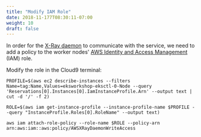 ```yaml
---
title: "Modify IAM Role"
date: 2018-11-177T08:30:11-07:00
weight: 10
draft: false
---
```


In order for the [X-Ray daemon](https://docs.aws.amazon.com/xray/latest/devguide/xray-daemon.html) to communicate with the service, we need to add a policy to the worker nodes' [AWS Identity and Access Management](https://aws.amazon.com/iam/) (IAM) role.

Modify the role in the Cloud9 terminal:

```
PROFILE=$(aws ec2 describe-instances --filters Name=tag:Name,Values=eksworkshop-eksctl-0-Node --query 'Reservations[0].Instances[0].IamInstanceProfile.Arn' --output text | cut -d '/' -f 2)

ROLE=$(aws iam get-instance-profile --instance-profile-name $PROFILE --query "InstanceProfile.Roles[0].RoleName" --output text)

aws iam attach-role-policy --role-name $ROLE --policy-arn arn:aws:iam::aws:policy/AWSXRayDaemonWriteAccess
```
